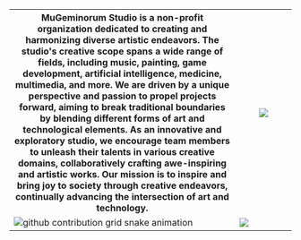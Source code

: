 <table>
    <tr>
        <th width="80%">MuGeminorum Studio is a non-profit organization dedicated to creating and harmonizing diverse artistic endeavors. The studio's creative scope spans a wide range of fields, including music, painting, game development, artificial intelligence, medicine, multimedia, and more. We are driven by a unique perspective and passion to propel projects forward, aiming to break traditional boundaries by blending different forms of art and technological elements. As an innovative and exploratory studio, we encourage team members to unleash their talents in various creative domains, collaboratively crafting awe-inspiring and artistic works. Our mission is to inspire and bring joy to society through creative endeavors, continually advancing the intersection of art and technology.</th>
        <th width="20%"><a href="https://space.bilibili.com/30620472"><img src="https://github.com/MuGeminorum/.github/assets/20459298/46248fb4-c985-445e-a5d9-37d56bc098fb"></a></th>
    </tr>
    <tr>
        <td>
            <picture>
                <source media="(prefers-color-scheme: dark)" srcset="https://raw.githubusercontent.com/MuGeminorum/.github/output/github-contribution-grid-snake-dark.svg">
                <source media="(prefers-color-scheme: light)" srcset="https://raw.githubusercontent.com/MuGeminorum/.github/output/github-contribution-grid-snake.svg">
                <img alt="github contribution grid snake animation" src="https://raw.githubusercontent.com/MuGeminorum/.github/output/github-contribution-grid-snake.svg">
            </picture>
        </td>
        <td><a href="https://github.com/duiqt/herta_kuru"><img src="https://github.com/MuGeminorum/MuGeminorum/assets/20459298/7aa69819-64eb-4095-a773-ef0905519c94"></a></td>
    </tr>
</table>
